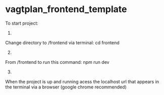 # vagtplan_frontend_template

To start project:

1)
Change directory to /frontend via terminal:
cd frontend

2)
From /frontend to run this command:
npm run dev

3) 
When the project is up and running acess the localhost url that appears in the terminal via a browser (google chrome recommended)

